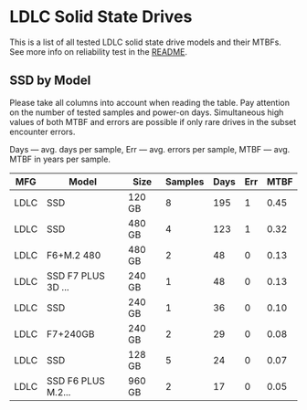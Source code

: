 LDLC Solid State Drives
=======================

This is a list of all tested LDLC solid state drive models and their MTBFs. See
more info on reliability test in the [README](https://github.com/linuxhw/SMART).

SSD by Model
------------

Please take all columns into account when reading the table. Pay attention on the
number of tested samples and power-on days. Simultaneous high values of both MTBF
and errors are possible if only rare drives in the subset encounter errors.

Days — avg. days per sample,
Err  — avg. errors per sample,
MTBF — avg. MTBF in years per sample.

| MFG       | Model              | Size   | Samples | Days  | Err   | MTBF   |
|-----------|--------------------|--------|---------|-------|-------|--------|
| LDLC      | SSD                | 120 GB | 8       | 195   | 1     | 0.45   |
| LDLC      | SSD                | 480 GB | 4       | 123   | 1     | 0.32   |
| LDLC      | F6+M.2 480         | 480 GB | 2       | 48    | 0     | 0.13   |
| LDLC      | SSD F7 PLUS 3D ... | 240 GB | 1       | 48    | 0     | 0.13   |
| LDLC      | SSD                | 240 GB | 1       | 36    | 0     | 0.10   |
| LDLC      | F7+240GB           | 240 GB | 2       | 29    | 0     | 0.08   |
| LDLC      | SSD                | 128 GB | 5       | 24    | 0     | 0.07   |
| LDLC      | SSD F6 PLUS M.2... | 960 GB | 2       | 17    | 0     | 0.05   |
